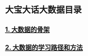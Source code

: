 # 大宝大话大数据目录

## [1. 大数据的骨架](https://github.com/tygxy/TalkingBigData/blob/master/TalkingBigData(1).md)
## [2. 大数据的学习路径和方法](https://github.com/tygxy/TalkingBigData/blob/master/TalkingBigData(2).md)

